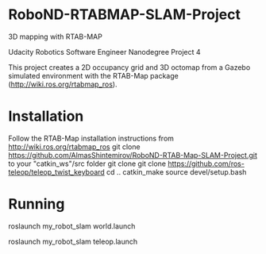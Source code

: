 # RoboND-RTABMAP-SLAM-Project
3D mapping with RTAB-MAP  

Udacity Robotics Software Engineer Nanodegree Project 4 

This project creates a 2D occupancy grid and 3D octomap from a Gazebo simulated environment with the RTAB-Map package (http://wiki.ros.org/rtabmap_ros).

# Installation

Follow the RTAB-Map installation instructions from http://wiki.ros.org/rtabmap_ros
git clone https://github.com/AlmasShintemirov/RoboND-RTAB-Map-SLAM-Project.git to your "catkin_ws"/src folder
git clone git clone https://github.com/ros-teleop/teleop_twist_keyboard
cd ..
catkin_make
source devel/setup.bash

# Running

roslaunch my_robot_slam world.launch

roslaunch my_robot_slam teleop.launch

